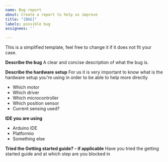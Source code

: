 ```yaml
---
name: Bug report
about: Create a report to help us improve
title: "[BUG]"
labels: possible bug
assignees: ''

---
```


This is a simplified template, feel free to change it if it does not fit your case.

**Describe the bug**
A clear and concise description of what the bug is.

**Describe the hardware setup**
For us it is very important to know what is the hardware setup you're using in order to be able to help more directly
- Which motor
- Which driver
- Which microcontroller
- Which position sensor
- Current sensing used?

**IDE you are using**
- Arduino IDE 
- Platformio
- Something else

**Tried the Getting started guide? - if applicable**
Have you tried the getting started guide and at which step are you blocked in
